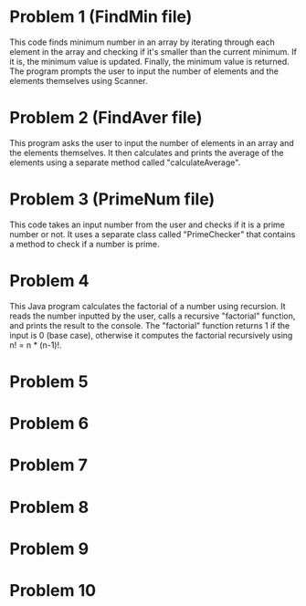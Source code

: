 # Problem 1 (FindMin file)
This code finds minimum number in an array by iterating through each element in the array and checking if it's smaller than the current minimum. If it is, the minimum value is updated. Finally, the minimum value is returned. The program prompts the user to input the number of elements and the elements themselves using Scanner.
# Problem 2 (FindAver file)
This program asks the user to input the number of elements in an array and the elements themselves. It then calculates and prints the average of the elements using a separate method called "calculateAverage".
# Problem 3 (PrimeNum file)
This code takes an input number from the user and checks if it is a prime number or not. It uses a separate class called "PrimeChecker" that contains a method to check if a number is prime.
# Problem 4
This Java program calculates the factorial of a number using recursion. It reads the number inputted by the user, calls a recursive "factorial" function, and prints the result to the console. The "factorial" function returns 1 if the input is 0 (base case), otherwise it computes the factorial recursively using n! = n * (n-1)!.
# Problem 5
# Problem 6
# Problem 7
# Problem 8
# Problem 9
# Problem 10
